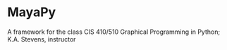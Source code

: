 MayaPy
======

A framework for the class CIS 410/510 Graphical Programming in Python; K.A. Stevens, instructor
